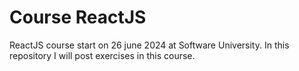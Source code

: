 # Course ReactJS
ReactJS course start on 26 june 2024 at Software University.
In this repository I will post exercises in this course.
